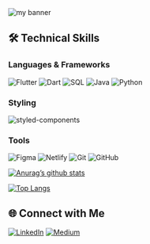 <img src="https://github.com/user-attachments/assets/74089aea-2dda-4e49-9df0-a3add0dab309" alt="my banner">

## 🛠 Technical Skills

### Languages & Frameworks
![Flutter](https://img.shields.io/badge/Flutter-02569B?style=for-the-badge&logo=flutter&logoColor=white)
![Dart](https://img.shields.io/badge/Dart-0175C2?style=for-the-badge&logo=dart&logoColor=black)
![SQL](https://img.shields.io/badge/SQL-003B57?style=for-the-badge&logo=sql&logoColor=white)
![Java](https://img.shields.io/badge/Java-003B57?style=for-the-badge&logo=java&logoColor=black)
![Python](https://img.shields.io/badge/Python-003B57?style=for-the-badge&logo=python&logoColor=black)

### Styling
![styled-components](https://img.shields.io/badge/styled--components-DB7093?style=for-the-badge&logo=styled-components&logoColor=white)

### Tools
![Figma](https://img.shields.io/badge/Figma-F24E1E?style=for-the-badge&logo=figma&logoColor=white)
![Netlify](https://img.shields.io/badge/Netlify-00C7B7?style=for-the-badge&logo=netlify&logoColor=white)
![Git](https://img.shields.io/badge/Git-F05032?style=for-the-badge&logo=git&logoColor=white)
![GitHub](https://img.shields.io/badge/GitHub-181717?style=for-the-badge&logo=github&logoColor=white)

[![Anurag’s github stats](https://github-readme-stats.vercel.app/api?username=sanvviratthore)](https://github.com/sanvviratthore)

[![Top Langs](https://github-readme-stats.vercel.app/api/top-langs/?username=sanvviratthore&layout=compact)](https://github.com/sanvviratthore)

## 🌐 Connect with Me

[![LinkedIn](https://img.shields.io/badge/LinkedIn-%230077B5.svg?style=for-the-badge&logo=linkedin&logoColor=white)](https://www.linkedin.com/in/sanvi-rathore-75611a289)
[![Medium](https://img.shields.io/badge/Medium-%23000000.svg?style=for-the-badge&logo=medium&logoColor=white)](https://medium.com/@sanvirathore432)